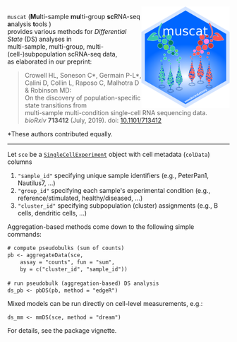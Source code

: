 <img src="inst/extdata/muscat.png" width="200" align="right"/> 

`muscat` (**Mu**lti-sample **mu**lti-group **sc**RNA-seq **a**nalysis **t**ools )  
provides various methods for *Differential State* (DS) analyses in  
multi-sample, multi-group, multi-(cell-)subpopulation scRNA-seq data,  
as elaborated in our preprint:

> Crowell HL, Soneson C\*, Germain P-L\*,  
Calini D, Collin L, Raposo C, Malhotra D & Robinson MD:  
On the discovery of population-specific state transitions from  
multi-sample multi-condition single-cell RNA sequencing data.  
*bioRxiv* **713412** (July, 2019). doi: [10.1101/713412](https://doi.org/10.1101/713412)

*These authors contributed equally.

***

Let `sce` be a [`SingleCellExperiment`](https://www.bioconductor.org/packages/SingleCellExperiment.html) object with cell metadata (`colData`) columns

1. `"sample_id"` specifying unique sample identifiers (e.g., PeterPan1, Nautilus7, ...)
2. `"group_id"` specifying each sample's experimental condition (e.g., reference/stimulated, healthy/diseased, ...)
3. `"cluster_id"` specifying subpopulation (cluster) assignments (e.g., B cells, dendritic cells, ...)

Aggregation-based methods come down to the following simple commands: 

```{r}
# compute pseudobulks (sum of counts)
pb <- aggregateData(sce, 
    assay = "counts", fun = "sum",
    by = c("cluster_id", "sample_id"))
    
# run pseudobulk (aggregation-based) DS analysis
ds_pb <- pbDS(pb, method = "edgeR")
```

Mixed models can be run directly on cell-level measurements, e.g.:

```{r}
ds_mm <- mmDS(sce, method = "dream")
```

For details, see the package vignette.